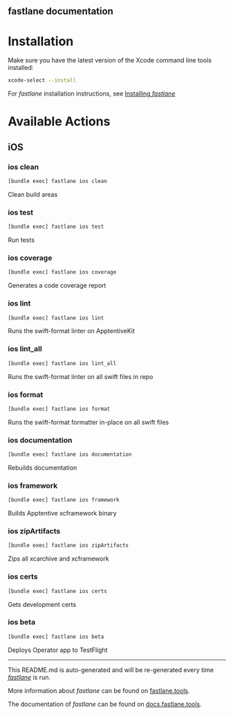 fastlane documentation
----

# Installation

Make sure you have the latest version of the Xcode command line tools installed:

```sh
xcode-select --install
```

For _fastlane_ installation instructions, see [Installing _fastlane_](https://docs.fastlane.tools/#installing-fastlane)

# Available Actions

## iOS

### ios clean

```sh
[bundle exec] fastlane ios clean
```

Clean build areas

### ios test

```sh
[bundle exec] fastlane ios test
```

Run tests

### ios coverage

```sh
[bundle exec] fastlane ios coverage
```

Generates a code coverage report

### ios lint

```sh
[bundle exec] fastlane ios lint
```

Runs the swift-format linter on ApptentiveKit

### ios lint_all

```sh
[bundle exec] fastlane ios lint_all
```

Runs the swift-format linter on all swift files in repo

### ios format

```sh
[bundle exec] fastlane ios format
```

Runs the swift-format formatter in-place on all swift files

### ios documentation

```sh
[bundle exec] fastlane ios documentation
```

Rebuilds documentation

### ios framework

```sh
[bundle exec] fastlane ios framework
```

Builds Apptentive xcframework binary

### ios zipArtifacts

```sh
[bundle exec] fastlane ios zipArtifacts
```

Zips all xcarchive and xcframework

### ios certs

```sh
[bundle exec] fastlane ios certs
```

Gets development certs

### ios beta

```sh
[bundle exec] fastlane ios beta
```

Deploys Operator app to TestFlight

----

This README.md is auto-generated and will be re-generated every time [_fastlane_](https://fastlane.tools) is run.

More information about _fastlane_ can be found on [fastlane.tools](https://fastlane.tools).

The documentation of _fastlane_ can be found on [docs.fastlane.tools](https://docs.fastlane.tools).
